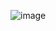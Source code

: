 ![image](https://user-images.githubusercontent.com/6346145/102711596-f5196600-4288-11eb-9e66-7df7f456ea21.png)
